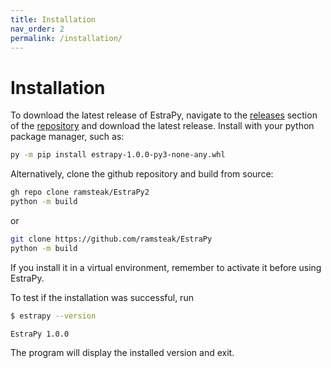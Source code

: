 ```yaml
---
title: Installation
nav_order: 2
permalink: /installation/
---
```


# Installation

To download the latest release of EstraPy, navigate to the [releases](https://github.com/ramsteak/EstraPy2/releases) section of the [repository](https://github.com/ramsteak/EstraPy2/) and download the latest release. Install with your python package manager, such as:

```sh
py -m pip install estrapy-1.0.0-py3-none-any.whl
```

Alternatively, clone the github repository and build from source:

```sh
gh repo clone ramsteak/EstraPy2
python -m build
```

or

```sh
git clone https://github.com/ramsteak/EstraPy
python -m build
```

If you install it in a virtual environment, remember to activate it before using EstraPy.

To test if the installation was successful, run

```sh
$ estrapy --version

EstraPy 1.0.0
```

The program will display the installed version and exit.
